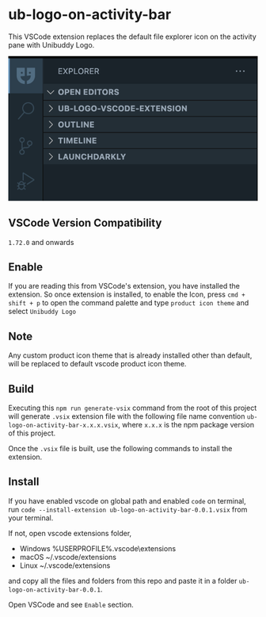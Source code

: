 # ub-logo-on-activity-bar

This VSCode extension replaces the default file explorer icon on the activity pane with Unibuddy Logo.

![UB Logo](https://github.com/unibuddy-labs/ub-logo-vscode-extension/blob/fd379b62f4948f02f7ea689780b1646a1b3979b7/productIconSnap.png?raw=true)

## VSCode Version Compatibility

`1.72.0` and onwards

## Enable

If you are reading this from VSCode's extension, you have installed the extension. So once extension is installed, to enable the Icon, press ``` cmd + shift + p ``` to open the command palette and type `product icon theme` and select `Unibuddy Logo`

## Note

Any custom product icon theme that is already installed other than default, will be replaced to default vscode product icon theme.

## Build

Executing this ```npm run generate-vsix``` command from the root of this project will generate `.vsix` extension file with the following file name convention `ub-logo-on-activity-bar-x.x.x.vsix`, where `x.x.x` is the npm package version of this project.

Once the `.vsix` file is built, use the following commands to install the extension.

## Install

If you have enabled vscode on global path and enabled `code` on terminal, run ```code --install-extension ub-logo-on-activity-bar-0.0.1.vsix``` from your terminal.

If not, open vscode extensions folder,

- Windows %USERPROFILE%\.vscode\extensions
- macOS ~/.vscode/extensions
- Linux ~/.vscode/extensions

and copy all the files and folders from this repo and paste it in a folder `ub-logo-on-activity-bar-0.0.1`.

Open VSCode and see `Enable` section.
